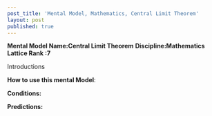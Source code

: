 ```yaml
---
post_title: 'Mental Model, Mathematics, Central Limit Theorem'
layout: post
published: true
---
```


**Mental Model Name:Central Limit Theorem**
**Discipline:Mathematics** 
**Lattice Rank :7**

Introductions

**__How to use this mental Model__**:


**Conditions:**

**Predictions:**
